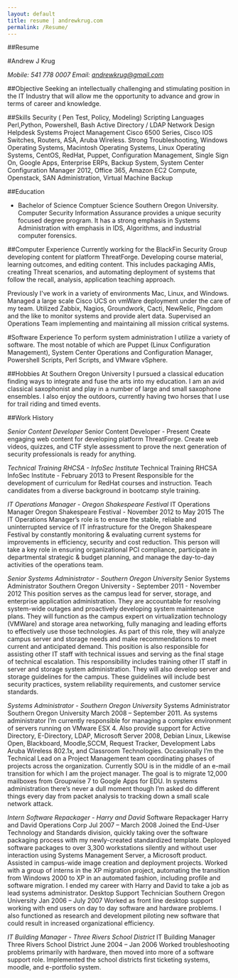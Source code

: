 ```yaml
---
layout: default
title: resume | andrewkrug.com
permalink: /Resume/
---
```


##Resume

#Andrew  J  Krug

*Mobile: 541 778 0007*
*Email: andrewkrug@gmail.com*

##Objective
Seeking an intellectually challenging and stimulating position in the IT Industry that will allow me the opportunity to advance and grow in terms of career and knowledge.

##Skills
Security ( Pen Test, Policy, Modeling) Scripting Languages Perl,Python, Powershell, Bash Active Directory / LDAP Network Design Helpdesk Systems Project Management
Cisco 6500 Series, Cisco IOS Switches, Routers, ASA, Aruba Wireless. Strong Troubleshooting, Windows Operating Systems, Macintosh Operating Systems, Linux Operating Systems, CentOS, RedHat, Puppet, Configuration Management, Single Sign On, Google Apps, Enterprise ERPs, Backup System, System Center Configuration Manager 2012, Office 365, Amazon EC2 Compute,  Openstack, SAN Administration, Virtual Machine Backup

##Education
- Bachelor of Science Comptuer Science Southern Oregon University. Computer Security Information Assurance provides a unique security focused degree program. It has a strong emphasis in Systems Administration with emphasis in IDS, Algorithms, and industrial computer forensics.

##Computer Experience
Currently working for the BlackFin Security Group developing content for platform ThreatForge.  Developing course material, learning outcomes, and editing content.  This includes packaging AMIs, creating Threat scenarios, and automating deployment of systems that follow the recall, analysis, application teaching approach.  

Previously I've work in a variety of environments Mac, Linux, and Windows. Managed a large scale Cisco UCS on vmWare deployment under the care of my team. Utilized Zabbix, Nagios, Groundwork, Cacti, NewRelic, Pingdom and the like to monitor systems and provide alert data. Supervised an Operations Team implementing and maintaining all mission critical systems.

#Software Experience
To perform system administration I utilize a variety of software. The most notable of which are Puppet (Linux Configuration Management), System Center Operations and Configuration Manager, Powershell Scripts, Perl Scripts, and VMware vSphere.

##Hobbies
At Southern Oregon University I pursued a classical education finding ways to integrate and fuse the arts into my education. I am an avid classical saxophonist and play in a number of large and small saxophone ensembles. I also enjoy the outdoors, currently having two horses that I use for trail riding and timed events.

##Work History

*Senior Content Developer*
Senior Content Developer - Present
Create engaging web content for developing platform ThreatForge.  Create web videos, quizzes, and CTF style assessment to prove the next generation of security professionals is ready for anything.  

*Technical Training RHCSA - InfoSec Institute*
Technical Training RHCSA InfoSec Institute - February 2013 to Present
Responsible for the development of curriculum for RedHat courses and instruction.  Teach candidates from a diverse background in bootcamp style training.

*IT Operations Manager - Oregon Shakespeare Festival*
IT Operations Manager Oregon Shakespeare Festival - November 2012 to May 2015
The IT Operations Manager’s role is to ensure the stable, reliable and uninterrupted service of IT infrastructure for the Oregon Shakespeare Festival by constantly monitoring & evaluating current systems for improvements in efficiency, security and cost reduction. This person will take a key role in ensuring organizational PCI compliance, participate in departmental strategic & budget planning, and manage the day-to-day activities of the operations team.

*Senior Systems Administrator - Southern Oregon University*
Senior Systems Administrator Southern Oregon University - September 2011 - November 2012
This position serves as the campus lead for server, storage, and enterprise application administration. They are accountable for resolving system-wide outages and proactively developing system maintenance plans. They will function as the campus expert on virtualization technology (VMWare) and storage area networking, fully managing and leading efforts to effectively use those technologies. As part of this role, they will analyze campus server and storage needs and make recommendations to meet current and anticipated demand. This position is also responsible for assisting other IT staff with technical issues and serving as the final stage of technical escalation. This responsibility includes training other IT staff in server and storage system administration. They will also develop server and storage guidelines for the campus. These guidelines will include best security practices, system reliability requirements, and customer service standards.

*Systems Administrator - Southern Oregon University*
Systems Administrator Southern Oregon University March 2008 – September 2011. As systems administrator I’m currently responsible for managing a complex environment of servers running on VMware ESX 4. Also provide support for Active Directory, E-­Directory, LDAP, Microsoft Server 2008, Debian Linux, Likewise Open, Blackboard, Moodle,SCCM, Request Tracker, Development Labs Aruba Wireless 802.1x, and Classroom Technologies. Occasionally I’m the Technical Lead on a Project Management team coordinating phases of projects across the organization. Currently SOU is in the middle of an e-­mail transition for which I am the project manager. The goal is to migrate 12,000 mailboxes from Groupwise 7 to Google Apps for EDU. In systems administration there’s never a dull moment though I’m asked do different things every day from packet analysis to tracking down a small scale network attack.

*Intern Software Repackager - Harry and David*
Software Repackager Harry and David Operations Corp Jul 2007 – March 2008 Joined the End-­User Technology and Standards division, quickly taking over the software packaging process with my newly-­created standardized template. Deployed software packages to over 3,300 workstations silently and without user interaction using Systems Management Server, a Microsoft product. Assisted in campus-­wide image creation and deployment projects. Worked with a group of interns in the XP migration project, automating the transition from Windows 2000 to XP in an automated fashion, including profile and software migration. I ended my career with Harry and David to take a job as lead systems administrator.
Desktop Support Technician Southern Oregon University Jan 2006 – July 2007 Worked as front line desktop support working with end users on day to day software and hardware problems. I also functioned as research and development piloting new software that could result in increased organizational efficiency.

*IT Building Manager - Three Rivers School District*
IT Building Manager Three Rivers School District June 2004 – Jan 2006 Worked troubleshooting problems primarily with hardware, then moved into more of a software support role. Implemented the school districts first ticketing systems, moodle, and e-­portfolio system.
